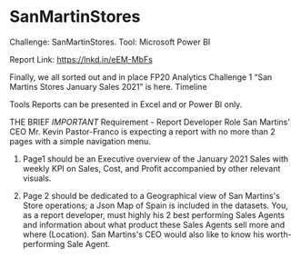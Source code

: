 # SanMartinStores
Challenge: SanMartinStores. Tool: Microsoft Power BI

Report Link: https://lnkd.in/eEM-MbFs

Finally, we all sorted out and in place FP20 Analytics Challenge 1 “San Martins
Stores January Sales 2021” is here.
Timeline

Tools
Reports can be presented in Excel and or Power BI only.

THE BRIEF
*IMPORTANT*
Requirement - Report Developer Role
San Martins’ CEO Mr. Kevin Pastor-Franco is expecting a report with no more than 2
pages with a simple navigation menu. 

1. Page1 should be an Executive overview of the January 2021 Sales with
weekly KPI on Sales, Cost, and Profit accompanied by other relevant
visuals.

2. Page 2 should be dedicated to a Geographical view of San Martins's Store
operations; a Json Map of Spain is included in the datasets. You, as a report
developer, must highly his 2 best performing Sales Agents and information
about what product these Sales Agents sell more and where (Location).  San
Martins's CEO would also like to know his worth-performing Sale Agent.




